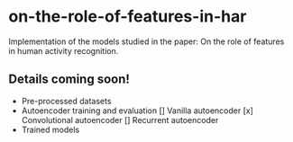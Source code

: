 # on-the-role-of-features-in-har
Implementation of the models studied in the paper: On the role of features in human activity recognition.

## Details coming soon!
 - Pre-processed datasets
 - Autoencoder training and evaluation
  [] Vanilla autoencoder
  [x] Convolutional autoencoder
  [] Recurrent autoencoder
 - Trained models
